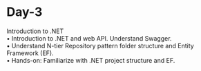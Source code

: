 # Day-3
Introduction to .NET <br>
• Introduction to .NET and web API. Understand Swagger. <br>
• Understand N-tier Repository pattern folder structure and Entity Framework (EF). <br>
• Hands-on: Familiarize with .NET project structure and EF. <br>
